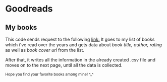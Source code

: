 # Goodreads

## My books

This code sends request to the following [link:](https://www.goodreads.com/review/list/57424153-ana?ref=nav_mybooks&shelf=read)
It goes to my list of books which i've read over the years and gets data about *book title, author, rating* as well as *book cover url* from the list.

After that, it writes all the information in the already created .csv file and moves on to the next page, until all the data is collected.

<sub> Hope you find your favorite books among mine! ^_^ </sub>
